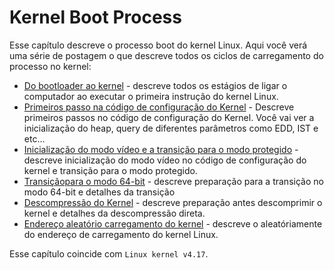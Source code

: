 # Kernel Boot Process

Esse capítulo descreve o processo boot do kernel Linux. Aqui você verá uma série de postagem o que descreve todos os ciclos de carregamento do processo no kernel:


* [Do bootloader ao kernel](linux-bootstrap-1-pt.md) - descreve todos os estágios de ligar o computador ao executar o primeira instrução do kernel Linux.
* [Primeiros passo na código de configuração do Kernel](linux-bootstrap-2-pt.md) - Descreve primeiros passos no código de configuração do Kernel. Você vai ver a inicialização do heap, query de diferentes parâmetros como EDD, IST e etc...
* [Inicialização do modo vídeo e a transição para o modo protegido](linux-bootstrap-3-pt.md) - descreve inicialização do modo vídeo no código de configuração do kernel e transição para o modo protegido.
* [Transiçãopara o modo 64-bit](linux-bootstrap-4-pt.md) - descreve preparação para a transição no modo 64-bit e detalhes da transição
* [Descompressão do Kernel](linux-bootstrap-5-pt.md) - descreve preparação antes descomprimir o kernel e detalhes da descompressão direta.
* [Endereço aleatório carregamento do kernel](linux-bootstrap-6-pt.md) - descreve 
o aleatóriamente do endereço de carregamento do kernel Linux.


Esse capítulo coincide com `Linux kernel v4.17`.
